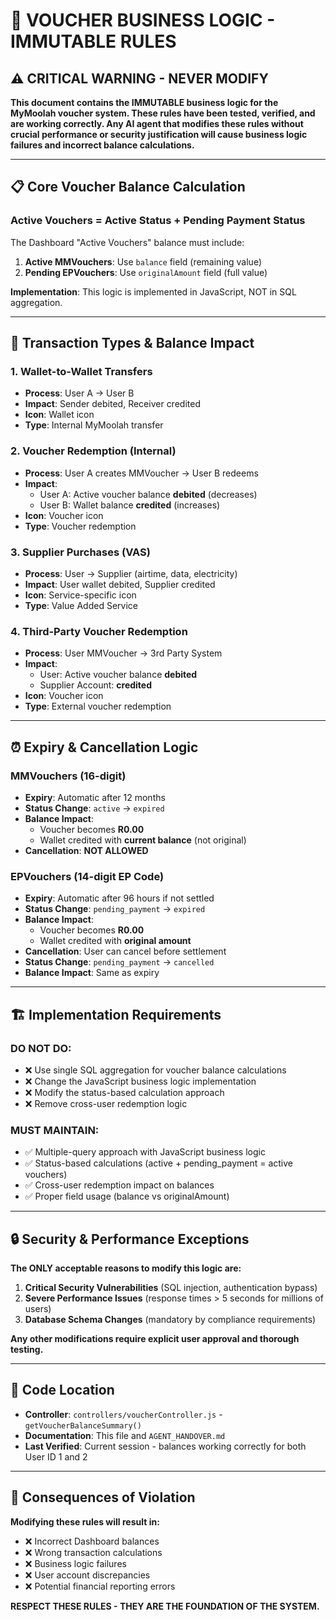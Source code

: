 # 🚨 VOUCHER BUSINESS LOGIC - IMMUTABLE RULES

## ⚠️ **CRITICAL WARNING - NEVER MODIFY**

**This document contains the IMMUTABLE business logic for the MyMoolah voucher system. These rules have been tested, verified, and are working correctly. Any AI agent that modifies these rules without crucial performance or security justification will cause business logic failures and incorrect balance calculations.**

---

## 📋 **Core Voucher Balance Calculation**

### **Active Vouchers = Active Status + Pending Payment Status**

The Dashboard "Active Vouchers" balance must include:
1. **Active MMVouchers**: Use `balance` field (remaining value)
2. **Pending EPVouchers**: Use `originalAmount` field (full value)

**Implementation**: This logic is implemented in JavaScript, NOT in SQL aggregation.

---

## 🔄 **Transaction Types & Balance Impact**

### 1. **Wallet-to-Wallet Transfers**
- **Process**: User A → User B
- **Impact**: Sender debited, Receiver credited
- **Icon**: Wallet icon
- **Type**: Internal MyMoolah transfer

### 2. **Voucher Redemption (Internal)**
- **Process**: User A creates MMVoucher → User B redeems
- **Impact**: 
  - User A: Active voucher balance **debited** (decreases)
  - User B: Wallet balance **credited** (increases)
- **Icon**: Voucher icon
- **Type**: Voucher redemption

### 3. **Supplier Purchases (VAS)**
- **Process**: User → Supplier (airtime, data, electricity)
- **Impact**: User wallet debited, Supplier credited
- **Icon**: Service-specific icon
- **Type**: Value Added Service

### 4. **Third-Party Voucher Redemption**
- **Process**: User MMVoucher → 3rd Party System
- **Impact**: 
  - User: Active voucher balance **debited**
  - Supplier Account: **credited**
- **Icon**: Voucher icon
- **Type**: External voucher redemption

---

## ⏰ **Expiry & Cancellation Logic**

### **MMVouchers (16-digit)**
- **Expiry**: Automatic after 12 months
- **Status Change**: `active` → `expired`
- **Balance Impact**: 
  - Voucher becomes **R0.00**
  - Wallet credited with **current balance** (not original)
- **Cancellation**: **NOT ALLOWED**

### **EPVouchers (14-digit EP Code)**
- **Expiry**: Automatic after 96 hours if not settled
- **Status Change**: `pending_payment` → `expired`
- **Balance Impact**: 
  - Voucher becomes **R0.00**
  - Wallet credited with **original amount**
- **Cancellation**: User can cancel before settlement
- **Status Change**: `pending_payment` → `cancelled`
- **Balance Impact**: Same as expiry

---

## 🏗️ **Implementation Requirements**

### **DO NOT DO:**
- ❌ Use single SQL aggregation for voucher balance calculations
- ❌ Change the JavaScript business logic implementation
- ❌ Modify the status-based calculation approach
- ❌ Remove cross-user redemption logic

### **MUST MAINTAIN:**
- ✅ Multiple-query approach with JavaScript business logic
- ✅ Status-based calculations (active + pending_payment = active vouchers)
- ✅ Cross-user redemption impact on balances
- ✅ Proper field usage (balance vs originalAmount)

---

## 🔒 **Security & Performance Exceptions**

**The ONLY acceptable reasons to modify this logic are:**
1. **Critical Security Vulnerabilities** (SQL injection, authentication bypass)
2. **Severe Performance Issues** (response times > 5 seconds for millions of users)
3. **Database Schema Changes** (mandatory by compliance requirements)

**Any other modifications require explicit user approval and thorough testing.**

---

## 📝 **Code Location**

- **Controller**: `controllers/voucherController.js` - `getVoucherBalanceSummary()`
- **Documentation**: This file and `AGENT_HANDOVER.md`
- **Last Verified**: Current session - balances working correctly for both User ID 1 and 2

---

## 🚫 **Consequences of Violation**

**Modifying these rules will result in:**
- ❌ Incorrect Dashboard balances
- ❌ Wrong transaction calculations
- ❌ Business logic failures
- ❌ User account discrepancies
- ❌ Potential financial reporting errors

**RESPECT THESE RULES - THEY ARE THE FOUNDATION OF THE SYSTEM.**
